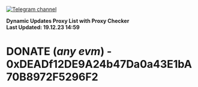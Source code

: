 [![Telegram channel](https://img.shields.io/endpoint?url=https://runkit.io/damiankrawczyk/telegram-badge/branches/master?url=https://t.me/n4z4v0d)](https://t.me/n4z4v0d) 

**Dynamic Updates Proxy List with Proxy Checker**  
**Last Updated: 19.12.23 14:59**

# DONATE (_any evm_) - 0xDEADf12DE9A24b47Da0a43E1bA70B8972F5296F2
